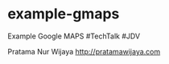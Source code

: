 example-gmaps
=============

Example Google MAPS #TechTalk #JDV


Pratama Nur Wijaya
http://pratamawijaya.com

